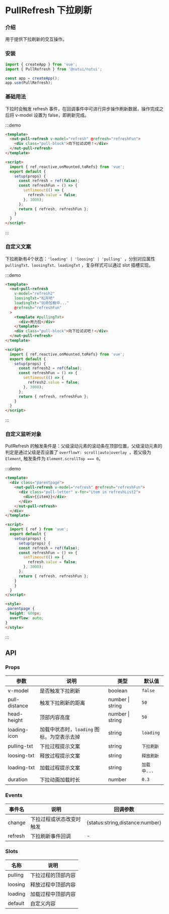 #  PullRefresh 下拉刷新

### 介绍

用于提供下拉刷新的交互操作。

### 安装

```javascript
import { createApp } from 'vue';
import { PullRefresh } from '@nutui/nutui';

const app = createApp();
app.use(PullRefresh);
```

### 基础用法

下拉时会触发 refresh 事件，在回调事件中可进行异步操作刷新数据，操作完成之后将 v-model 设置为 false，即刷新完成。

:::demo

```html
<template>
  <nut-pull-refresh v-model="refresh" @refresh="refreshFun">
    <div class="pull-block">向下拉试试吧！</div>
  </nut-pull-refresh>
</template>

<script>
  import { ref,reactive,onMounted,toRefs} from 'vue';
  export default {
    setup(props) {
      const refresh = ref(false);
      const refreshFun = () => {  
        setTimeout(() => {
          refresh.value = false;
        }, 3000);
      };
      return { refresh, refreshFun };
    }
  }
</script>

```
:::
### 自定义文案

下拉刷新有4个状态：`'loading' | 'loosing' | 'pulling' `，分别对应属性 `pullingTxt、loosingTxt、loadingTxt` ，复杂样式可以通过 slot 插槽实现。

:::demo

```html
<template>
  <nut-pull-refresh
    v-model="refresh2"
    loosingTxt="松开吧"
    loadingTxt="玩命加载中..."
    @refresh="refreshFun"
  >
    <template #pullingTxt>
      <div>用力拉</div>
    </template>
    <div class="pull-block">向下拉试试吧！</div>
  </nut-pull-refresh>
</template>

<script>
  import { ref,reactive,onMounted,toRefs} from 'vue';
  export default {
    setup(props) {
      const refresh2 = ref(false);
      const refreshFun = () => {  
        setTimeout(() => {
          refresh2.value = false;
        }, 3000);
      };
      return { refresh, refreshFun };
    }
  }
</script>

```
:::
### 自定义监听对象

PullRefresh 的触发条件是：父级滚动元素的滚动条在顶部位置，父级滚动元素的判定是通过父级是否设置了 `overflowY: scroll|auto|overlay `，若父级为 `Element`, 触发条件为 `Element.scrollTop === 0`。

:::demo

```html
<template>
  <div class="parentpage">
    <nut-pull-refresh v-model="refresh" @refresh="refreshFun">
      <div class="pull-letter" v-for="item in refreshList2">
        <div>{{item}}</div>
      </div>
    </nut-pull-refresh>
  </div>
</template>

<script>
  import { ref } from 'vue';
  export default {
    setup(props) {
      setup(props) {
      const refresh = ref(false);
      const refreshFun = () => {  
        setTimeout(() => {
          refresh.value = false;
        }, 3000);
      };
      return { refresh, refreshFun };
    }
    }
  }
</script>

<style>
.parentpage {
  height: 600px;
  overflow: auto;
}
</style>
```
:::

## API

### Props

| 参数         | 说明                             | 类型   | 默认值           |
|--------------|----------------------------------|--------|------------------|
| v-model        | 是否触发下拉刷新               | boolean | `false`                |
| pull-distance         | 触发下拉刷新的距离 | number \| string | `50`               |
| head-height | 顶部内容高度     | number \| string | `50`  |
| loading-icon         | 加载中状态时，`loading` 图标。为空表示去掉        | string | `loading`            |
| pulling-txt         | 下拉过程提示文案                       | string | `下拉刷新`            |
| loosing-txt         | 释放过程提示文案                       | string | `释放刷新`            |
| loading-txt        | 加载过程提示文案                         | string | `加载中...`                |
| duration       | 下拉动画加载时长                         | number | `0.3 `               |

### Events

| 事件名 | 说明           | 回调参数     |
|--------|----------------|--------------|
| change  | 下拉过程或状态改变时触发 | {status:string,distance:number} |
| refresh  | 下拉刷新事件回调 | - |

### Slots

| 名称 | 说明           | 
|--------|----------------|
| pulling  | 下拉过程的顶部内容 |
| loosing  | 释放过程中顶部内容 |
| loading  | 加载过程中顶部内容 |
| default  | 自定义内容 |
